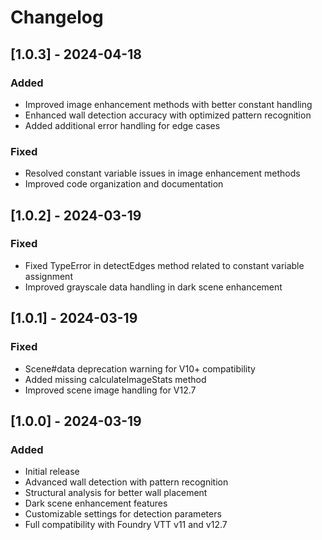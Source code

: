 # Changelog

## [1.0.3] - 2024-04-18
### Added
- Improved image enhancement methods with better constant handling
- Enhanced wall detection accuracy with optimized pattern recognition
- Added additional error handling for edge cases
### Fixed
- Resolved constant variable issues in image enhancement methods
- Improved code organization and documentation

## [1.0.2] - 2024-03-19
### Fixed
- Fixed TypeError in detectEdges method related to constant variable assignment
- Improved grayscale data handling in dark scene enhancement

## [1.0.1] - 2024-03-19
### Fixed
- Scene#data deprecation warning for V10+ compatibility
- Added missing calculateImageStats method
- Improved scene image handling for V12.7

## [1.0.0] - 2024-03-19
### Added
- Initial release
- Advanced wall detection with pattern recognition
- Structural analysis for better wall placement
- Dark scene enhancement features
- Customizable settings for detection parameters
- Full compatibility with Foundry VTT v11 and v12.7 